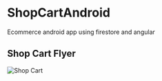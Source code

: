 # ShopCartAndroid
Ecommerce android app using firestore and angular

## Shop Cart Flyer

![Shop Cart](https://firebasestorage.googleapis.com/v0/b/shopcart-6fc67.appspot.com/o/Screenshot_20180716-212711_OneDrive.jpg?alt=media&token=8d2ca506-5644-4849-8602-393ef4bb8941)
